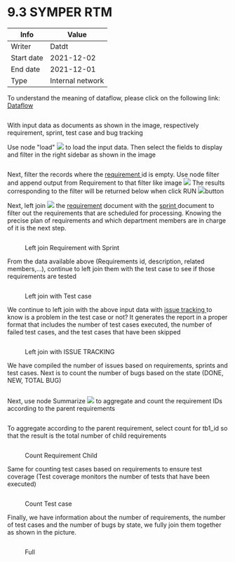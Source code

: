 # 9.3 SYMPER RTM

| Info       | Value            |
| ---------- | ---------------- |
| Writer     | Datdt            |
| Start date | 2021-12-02       |
| End date   | 2021-12-01       |
| Type       | Internal network |

To understand the meaning of dataflow, please click on the following link: [Dataflow](https://app.gitbook.com/s/-McNyP8y\_A8MZOZl5QPQ/business-intelligence/untitled-2)

<figure><img src="../../.gitbook/assets/image (56) (1).png" alt=""><figcaption></figcaption></figure>

With input data as documents as shown in the image, respectively requirement, sprint, test case and bug tracking

Use node "load" ![](<../../.gitbook/assets/image (60).png>) to load the input data. Then select the fields to display and filter in the right sidebar as shown in the image

<figure><img src="../../.gitbook/assets/image (43).png" alt=""><figcaption></figcaption></figure>

Next, filter the records where the [requirement ](8.2.-symper-requirement.md)id is empty. Use node filter and append output from Requirement to that filter like image ![](<../../.gitbook/assets/image (61).png>) The results corresponding to the filter will be returned below when click RUN ![](<../../.gitbook/assets/image (23).png>)button

Next, left join ![](<../../.gitbook/assets/image (46).png>) the [requirement](8.2.-symper-requirement.md) document with the [sprint ](8.7.-sprint.md)document to filter out the requirements that are scheduled for processing. Knowing the precise plan of requirements and which department members are in charge of it is the next step.

<figure><img src="../../.gitbook/assets/image (5) (2).png" alt=""><figcaption><p>Left join Requirement with Sprint</p></figcaption></figure>

From the data available above (Requirements id, description, related members,...), continue to left join them with the test case to see if those requirements are tested

<figure><img src="../../.gitbook/assets/image (17) (1) (2).png" alt=""><figcaption><p>Left join with Test case</p></figcaption></figure>

We continue to left join with the above input data with [issue tracking ](8.6-issue-tracking.md)to know is a problem in the test case or not? It generates the report in a proper format that includes the number of test cases executed, the number of failed test cases, and the test cases that have been skipped

<figure><img src="../../.gitbook/assets/image (71).png" alt=""><figcaption><p>Left join with ISSUE TRACKING</p></figcaption></figure>

We have compiled the number of issues based on requirements, sprints and test cases. Next is to count the number of bugs based on the state (DONE, NEW, TOTAL BUG)

<figure><img src="../../.gitbook/assets/image (59).png" alt=""><figcaption></figcaption></figure>

Next, use node Summarize ![](<../../.gitbook/assets/image (30) (2).png>) to aggregate and count the requirement IDs according to the parent requirements

<figure><img src="../../.gitbook/assets/image (13) (3).png" alt=""><figcaption></figcaption></figure>

To aggregate according to the parent requirement, select count for tb1\_id so that the result is the total number of child requirements

<figure><img src="../../.gitbook/assets/image (8) (3) (1).png" alt=""><figcaption><p>Count Requirement Child</p></figcaption></figure>

Same for counting test cases based on requirements to ensure test coverage (Test coverage monitors the number of tests that have been executed)

<figure><img src="../../.gitbook/assets/image (64).png" alt=""><figcaption><p>Count Test case</p></figcaption></figure>

Finally, we have information about the number of requirements, the number of test cases and the number of bugs by state, we fully join them together as shown in the picture.

<figure><img src="../../.gitbook/assets/image (78) (1).png" alt=""><figcaption><p>Full</p></figcaption></figure>
